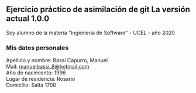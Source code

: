 ## Ejercicio práctico de asimilación de git  La versión actual 1.0.0

Soy alumno de la matería "Ingenieria de Software"  - UCEL - año 2020

### Mis datos personales

Apellido y nombre: Bassi Capurro, Manuel  
Mail: manuelbassi_8@hotmail.com  
Año de nacimiento: 1996  
Lugar de residencia: Rosario  
Domicilio: Salta 1700  
